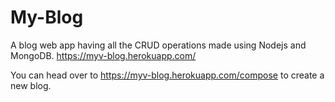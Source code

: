 # My-Blog
A blog web app having all the CRUD operations made using Nodejs and MongoDB.
https://myv-blog.herokuapp.com/

You can head over to https://myv-blog.herokuapp.com/compose to create a new blog.
